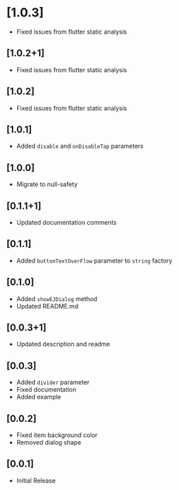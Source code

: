 # [1.0.3]

- Fixed issues from flutter static analysis

## [1.0.2+1]

- Fixed issues from flutter static analysis

## [1.0.2]

- Fixed issues from flutter static analysis

## [1.0.1]

- Added `disable` and `onDisableTap` parameters

## [1.0.0]

- Migrate to null-safety

## [0.1.1+1]

- Updated documentation comments

## [0.1.1]

- Added `buttonTextOverFlow` parameter to `string` factory

## [0.1.0]

- Added `showEJDialog` method
- Updated README.md

## [0.0.3+1]

- Updated description and readme

## [0.0.3]

- Added `divider` parameter
- Fixed documentation
- Added example

## [0.0.2]

- Fixed item background color
- Removed dialog shape

## [0.0.1]

- Initial Release
